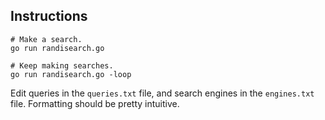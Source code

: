 ## Instructions

```
# Make a search.
go run randisearch.go

# Keep making searches.
go run randisearch.go -loop
```

Edit queries in the `queries.txt` file, and search engines in the `engines.txt` file. Formatting should be pretty intuitive.

